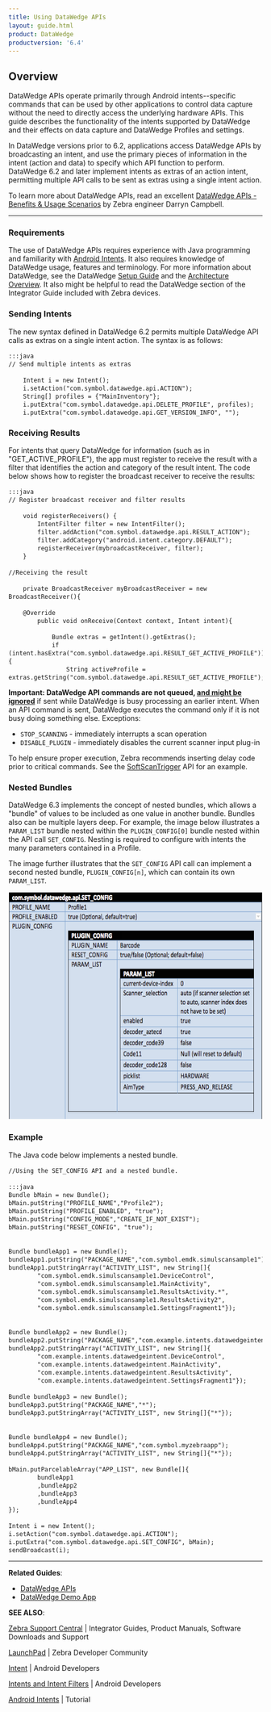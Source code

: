 ```yaml
---
title: Using DataWedge APIs 
layout: guide.html
product: DataWedge
productversion: '6.4'
---
```


## Overview
DataWedge APIs operate primarily through Android intents--specific commands that can be used by other applications to control data capture without the need to directly access the underlying hardware APIs. This guide describes the functionality of the intents supported by DataWedge and their effects on data capture and DataWedge Profiles and settings. 

In DataWedge versions prior to 6.2, applications access DataWedge APIs by broadcasting an intent, and use the primary pieces of information in the intent (action and data) to specify which API function to perform. DataWedge 6.2 and later implement intents as extras of an action intent, permitting multiple API calls to be sent as extras using a single intent action. 

To learn more about DataWedge APIs, read an excellent [DataWedge APIs - Benefits & Usage Scenarios](https://developer.zebra.com/community/home/blog/2017/06/27/datawedge-apis-benefits-challenges) by Zebra engineer Darryn Campbell. 

-----

### Requirements
The use of DataWedge APIs requires experience with Java programming and familiarity with [Android Intents](https://developer.android.com/reference/android/content/Intent.html). It also requires knowledge of DataWedge usage, features and terminology. For more information about DataWedge, see the DataWedge [Setup Guide](../../setup) and the [Architecture Overview](../../overview). It also might be helpful to read the DataWedge section of the Integrator Guide included with Zebra devices.

### Sending Intents
The new syntax defined in DataWedge 6.2 permits multiple DataWedge API calls as extras on a single intent action. The syntax is as follows:


	:::java
	// Send multiple intents as extras

		Intent i = new Intent();
		i.setAction("com.symbol.datawedge.api.ACTION");
		String[] profiles = {"MainInventory"};
		i.putExtra("com.symbol.datawedge.api.DELETE_PROFILE", profiles);
		i.putExtra("com.symbol.datawedge.api.GET_VERSION_INFO", "");


### Receiving Results
For intents that query DataWedge for information (such as in "GET_ACTIVE_PROFILE"), the app must register to receive the result with a filter that identifies the action and category of the result intent. The code below shows how to register the broadcast receiver to receive the results:

	:::java
	// Register broadcast receiver and filter results

		void registerReceivers() {
		    IntentFilter filter = new IntentFilter();
		    filter.addAction("com.symbol.datawedge.api.RESULT_ACTION");
		    filter.addCategory("android.intent.category.DEFAULT");
		    registerReceiver(mybroadcastReceiver, filter);
		}

	//Receiving the result

		private BroadcastReceiver myBroadcastReceiver = new BroadcastReceiver(){

		@Override
			public void onReceive(Context context, Intent intent){

				Bundle extras = getIntent().getExtras();
				if (intent.hasExtra("com.symbol.datawedge.api.RESULT_GET_ACTIVE_PROFILE")){
					String activeProfile = extras.getString("com.symbol.datawedge.api.RESULT_GET_ACTIVE_PROFILE");


<!--
### APIs Implemented Through Extras

The following APIs can be invoked as extras from a single intent action:

* **[CLONE_PROFILE](../cloneprofile) -** creates a copy of an existing DataWedge Profile wuth settings.
* **[DELETE_PROFILE](../deleteprofile) -** deletes Profile(s) from the device. 
* **[ENABLE_DATAWEDGE](../enabledatawedge) -** switches DataWedge on or off. 
* **[GET_ACTIVE_PROFILE](../getactiveprofile) -** retrieves the name of the Profile currently in use. 
* **[GET_DATAWEDGE_STATUS](../getdatawedgestatus) -** returns the DataWedge state (enabled/disabled). 
* **[GET_PROFILES_LIST](../getprofileslist) -** retrieves a list of DataWedge Profiles on the device.
* **[GET_VERSION_INFO](../getversioninfo) -** gets version numbers of DataWedge and of scanner and SimulScan frameworks on the device. 
* **[RESTORE_CONFIG](../restoreconfig) -** restores a DataWedge configuration to its default settings.
* **[REGISTER_FOR_NOTIFICATION](../registerfornotification) -** tells DataWedge to inform specified app or activity of updates to scanner and/or Profile status. 
* **[RENAME_PROFILE](../renameprofile) -** changes the name of an existing Profile. 
* **[SET_CONFIG](../setconfig) -** create new, or overwrite or update an existing Profile 
* **[UNREGISTER_FOR_NOTIFICATION](../registerfornotification) -** cancels request for app notification.

### APIs Implemented as Actions

The following API calls require a distinct intent action for each: 

* [SoftScanTrigger](../softscantrigger)
* [ScannerInputPlugin](../scannerinputplugin)
* [EnumerateScanners](../enumeratescanners) 
* [SetDefaultProfile](../setdefaultprofile)
* [ResetDefaultProfile](../resetdefaultprofile)
* [SwitchToProfile](../switchtoprofile)

> **DataWedge 6.3 supports current and legacy API syntaxes**. 

-->

**Important: DataWedge API commands are not queued, <u>and might be ignored</u>** if sent while DataWedge is busy processing an earlier intent. When an API command is sent, DataWedge executes the command only if it is not busy doing something else. Exceptions: 

* `STOP_SCANNING` - immediately interrupts a scan operation
* `DISABLE_PLUGIN` - immediately disables the current scanner input plug-in

To help ensure proper execution, Zebra recommends inserting delay code prior to critical commands. See the [SoftScanTrigger](../softscantrigger) API for an example.  

### Nested Bundles
DataWedge 6.3 implements the concept of nested bundles, which allows a "bundle" of values to be included as one value in another bundle. Bundles also can be multiple layers deep. For example, the image below illustrates a `PARAM_LIST` bundle nested within the `PLUGIN_CONFIG[0]` bundle nested within the API call `SET_CONFIG`. Nesting is required to configure with intents the many parameters contained in a Profile.

The image further illustrates that the `SET_CONFIG` API call can implement a second nested bundle, `PLUGIN_CONFIG[n]`, which can contain its own `PARAM_LIST`. 

<img style="height:450px" src="dw_nested_bundles.png"/>
<br>

### Example
The Java code below implements a nested bundle. 

	//Using the SET_CONFIG API and a nested bundle.

	:::java
	Bundle bMain = new Bundle();
	bMain.putString("PROFILE_NAME","Profile2");
	bMain.putString("PROFILE_ENABLED", "true");
	bMain.putString("CONFIG_MODE","CREATE_IF_NOT_EXIST");
	bMain.putString("RESET_CONFIG", "true");


	Bundle bundleApp1 = new Bundle();
	bundleApp1.putString("PACKAGE_NAME","com.symbol.emdk.simulscansample1");
	bundleApp1.putStringArray("ACTIVITY_LIST", new String[]{
	        "com.symbol.emdk.simulscansample1.DeviceControl",
	        "com.symbol.emdk.simulscansample1.MainActivity",
	        "com.symbol.emdk.simulscansample1.ResultsActivity.*",
	        "com.symbol.emdk.simulscansample1.ResultsActivity2",
	        "com.symbol.emdk.simulscansample1.SettingsFragment1"});


	Bundle bundleApp2 = new Bundle();
	bundleApp2.putString("PACKAGE_NAME","com.example.intents.datawedgeintent");
	bundleApp2.putStringArray("ACTIVITY_LIST", new String[]{
	        "com.example.intents.datawedgeintent.DeviceControl",
	        "com.example.intents.datawedgeintent.MainActivity",
	        "com.example.intents.datawedgeintent.ResultsActivity",
	        "com.example.intents.datawedgeintent.SettingsFragment1"});

	Bundle bundleApp3 = new Bundle();
	bundleApp3.putString("PACKAGE_NAME","*");
	bundleApp3.putStringArray("ACTIVITY_LIST", new String[]{"*"});


	Bundle bundleApp4 = new Bundle();
	bundleApp4.putString("PACKAGE_NAME","com.symbol.myzebraapp");
	bundleApp4.putStringArray("ACTIVITY_LIST", new String[]{"*"});

	bMain.putParcelableArray("APP_LIST", new Bundle[]{
	        bundleApp1
	        ,bundleApp2
	        ,bundleApp3
	        ,bundleApp4
	});

	Intent i = new Intent();
	i.setAction("com.symbol.datawedge.api.ACTION");
	i.putExtra("com.symbol.datawedge.api.SET_CONFIG", bMain);
	sendBroadcast(i);

-----

**Related Guides**:

* [DataWedge APIs](../)
* [DataWedge Demo App](../../demo)

**SEE ALSO**:

[Zebra Support Central](https://www.zebra.com/us/en/support-downloads.html) | Integrator Guides, Product Manuals, Software Downloads and Support

[LaunchPad](https://developer.zebra.com/welcome) | Zebra Developer Community

[Intent](https://developer.android.com/reference/android/content/Intent.html) | Android Developers

[Intents and Intent Filters](http://developer.android.com/guide/components/intents-filters.html) | Android Developers

[Android Intents](http://www.vogella.com/tutorials/AndroidIntent/article.html) | Tutorial
